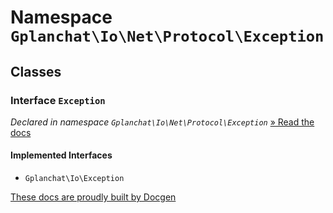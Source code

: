 Namespace `Gplanchat\Io\Net\Protocol\Exception`
==========



## Classes

### Interface `Exception`

_Declared in namespace `Gplanchat\Io\Net\Protocol\Exception`_ [» Read the docs](Gplanchat-Io-Net-Protocol-Exception.md#interface-exception)



#### Implemented Interfaces

* `Gplanchat\Io\Exception`




[These docs are proudly built by Docgen](https://github.com/gplanchat/php-docgen)